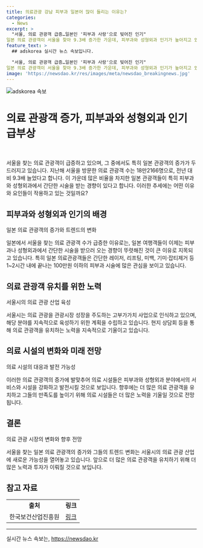 ```yaml
---
title: 의료관광 강남 피부과 일본어 많이 들리는 이유는?
categories:
  - News
excerpt: >
  "서울, 의료 관광객 급증…일본인 '피부과 사랑'으로 빚어진 인기" 
일본 의료 관광객이 서울을 찾아 9.3배 증가한 가운데, 피부과와 성형외과 인기가 높아지고 있다. 명동과 동대문 등을 돌며 쇼핑 후 간단한 시술을 받고 귀국하는 '서울 여행코스'가 유행이며, 외국인 의료관광객 10명 중 3명 이상이 일본인이다. 피부과와 성형외과가 부가가치가 높은 분야로 떠오르며, 이들에서 레이저, 리프팅, 미백 등을 받고 있다.
feature_text: >
  ## adskorea 실시간 뉴스 속보입니다.

  "서울, 의료 관광객 급증…일본인 '피부과 사랑'으로 빚어진 인기" 
일본 의료 관광객이 서울을 찾아 9.3배 증가한 가운데, 피부과와 성형외과 인기가 높아지고 있다. 명동과 동대문 등을 돌며 쇼핑 후 간단한 시술을 받고 귀국하는 '서울 여행코스'가 유행이며, 외국인 의료관광객 10명 중 3명 이상이 일본인이다. 피부과와 성형외과가 부가가치가 높은 분야로 떠오르며, 이들에서 레이저, 리프팅, 미백 등을 받고 있다.
image: 'https://newsdao.kr/res/images/meta/newsdao_breakingnews.jpg'
---
```


<p><img src="https://newsdao.kr/res/images/meta/newsdao_breakingnews.jpg" alt="adskorea 속보" /></p>

<h1 data-ke-size="size26"><b>의료 관광객 증가, 피부과와 성형외과 인기 급부상</b></h1>

<p data-ke-size="size16">&nbsp;</p>

<p>서울을 찾는 의료 관광객이 급증하고 있으며, 그 중에서도 특히 일본 관광객의 증가가 두드러지고 있습니다. 지난해 서울을 방문한 의료 관광객 수는 18만2166명으로, 전년 대비 9.3배 늘었다고 합니다. 이 가운데 많은 비율을 차지한 일본 관광객들이 특히 피부과와 성형외과에서 간단한 시술을 받는 경향이 있다고 합니다. 이러한 추세에는 어떤 이유와 요인들이 작용하고 있는 것일까요? </p>

<h2 data-ke-size="size24"><b>피부과와 성형외과 인기의 배경</b></h2>

<p data-ke-size="size16">일본 의료 관광객의 증가와 트렌드의 변화</p>

<p>일본에서 서울을 찾는 의료 관광객 수가 급증한 이유로는, 일본 여행객들이 이제는 피부과나 성형외과에서 간단한 시술을 받으러 오는 경향이 뚜렷해진 것이 큰 이유로 지목되고 있습니다. 특히 일본 의료관광객들은 간단한 레이저, 리프팅, 미백, 기미·잡티제거 등 1~2시간 내에 끝나는 100만원 이하의 피부과 시술에 많은 관심을 보이고 있습니다.</p>

<h2 data-ke-size="size24"><b>의료 관광객 유치를 위한 노력</b></h2>

<p data-ke-size="size16">서울시의 의료 관광 산업 육성</p>

<p>서울시는 의료 관광을 관광시장 성장을 주도하는 고부가가치 사업으로 인식하고 있으며, 해당 분야를 지속적으로 육성하기 위한 계획을 수립하고 있습니다. 현지 상담회 등을 통해 의료 관광객을 유치하는 노력을 지속적으로 기울이고 있습니다.</p>

<h2 data-ke-size="size24"><b>의료 시설의 변화와 미래 전망</b></h2>

<p data-ke-size="size16">의료 시설의 대응과 발전 가능성</p>

<p>이러한 의료 관광객의 증가에 발맞추어 의료 시설들은 피부과와 성형외과 분야에서의 서비스와 시설을 강화하고 발전시킬 것으로 보입니다. 향후에는 더 많은 의료 관광객을 유치하고 그들의 만족도를 높이기 위해 의료 시설들은 더 많은 노력을 기울일 것으로 전망됩니다.</p>

<h2 data-ke-size="size24"><b>결론</b></h2>

<p data-ke-size="size16">의료 관광 시장의 변화와 향후 전망</p>

<p>서울을 찾는 일본 의료 관광객의 증가와 그들의 트렌드 변화는 서울시의 의료 관광 산업에 새로운 가능성을 열어놓고 있습니다. 앞으로 더 많은 의료 관광객을 유치하기 위해 더 많은 노력과 투자가 이뤄질 것으로 보입니다.</p>

<h2 data-ke-size="size24"><b>참고 자료</b></h2>

<p data-ke-size="size16"></p>

<table>
    <tbody>
        <tr>
            <td style="text-align: center; height: 17px;"><b>출처</b></td>
            <td style="text-align: center; height: 17px;"><b>링크</b></td>
        </tr>
        <tr>
            <td style="text-align: center; height: 17px;">한국보건산업진흥원</td>
            <td style="text-align: center; height: 17px;"><a href="https://www.khidi.or.kr/index.do" target="_blank" rel="noopener">링크</a></td>
        </tr>
    </tbody>
</table>

<p data-ke-size="size16"></p>

<p><hr></p>
실시간 뉴스 속보는, <a href="https://newsdao.kr" rel="dofollow">https://newsdao.kr</a>


